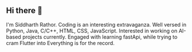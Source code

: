 ## Hi there 👋
I'm Siddharth Rathor. Coding is an interesting extravaganza.
Well versed in Python, Java, C/C++, HTML, CSS, JavaScript.
Interested in working on AI-based projects currently.
Engaged with learning fastApi, while trying to cram Flutter into
Everything is for the record.
<!--
**SiddharthaRathor/SiddharthaRathor** is a ✨ _special_ ✨ repository because its `README.md` (this file) appears on your GitHub profile.

Here are some ideas to get you started:

- 🔭 I’m currently working on ...
- 🌱 I’m currently learning ...
- 👯 I’m looking to collaborate on ...
- 🤔 I’m looking for help with ...
- 💬 Ask me about ...
- 📫 How to reach me: ...
- 😄 Pronouns: ...
- ⚡ Fun fact: ...
-->
